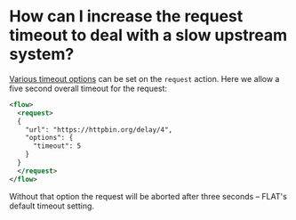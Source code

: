 # How can I increase the request timeout to deal with a slow upstream system?

[Various timeout options](https://git.office.sevenval.de/code/pre-couper/extension/blob/develop/docs/actions.md#options) can be set on the `request` action. Here we allow a five second overall timeout for the request:

```xml
<flow>
  <request>
  {
    "url": "https://httpbin.org/delay/4",
    "options": {
      "timeout": 5
    }
  }
  </request>
</flow>
```

Without that option the request will be aborted after three seconds – FLAT's default timeout setting.
